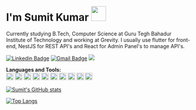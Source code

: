 # I'm Sumit Kumar <img src="https://i.pinimg.com/originals/00/4b/17/004b173f6e3d6843df10114e087f30a8.gif" width="40" height="40" />

Currently studying B.Tech, Computer Science at Guru Tegh Bahadur Institute of Technology and working at Grevity. I usually use flutter for front-end, NestJS for REST API's and React for Admin Panel's to manage API's.

[![Linkedin Badge](https://img.shields.io/badge/-LinkedIn-blue?style=social&logo=Linkedin&logoColor=blue&link=https://www.linkedin.com/in/sumitklamba/)](https://www.linkedin.com/in/sumitklamba/)
[![Gmail Badge](https://img.shields.io/badge/-GMail-c14438?style=social&logo=Gmail&logoColor=red&link=mailto:sumitskl1999@gmail.com)](mailto:sumitskl1999@gmail.com)
![](https://visitor-badge.glitch.me/badge?page_id=SumitKLamba.SumitKLamba)

**Languages and Tools:**  
<code><img height="20" src="https://flutter.dev/images/catalog-widget-placeholder.png"></code>
<code><img height="20" src="https://blog.theodo.com/static/dfa7994d6389d439e8a14bc09d03326b/a79d3/1_cZXAov35eTfE545EiuGFqQ.png"></code>
<code><img height="20" src="https://upload.wikimedia.org/wikipedia/commons/thumb/a/a7/React-icon.svg/1280px-React-icon.svg.png"></code>
<code><img height="20" src="https://encrypted-tbn0.gstatic.com/images?q=tbn:ANd9GcRfOfptrC48Ggz3JC23XVvfUc6qPqMrkrGGZ5ajLqLDARAP15-8lnl4ETCV_BNdMoW7TjU&usqp=CAU"></code>
<code><img height="20" src="https://upload.wikimedia.org/wikipedia/commons/thumb/9/99/Unofficial_JavaScript_logo_2.svg/2048px-Unofficial_JavaScript_logo_2.svg.png"></code>
<code><img height="20" src="https://encrypted-tbn0.gstatic.com/images?q=tbn:ANd9GcTl7y4Ib8EVIIiZQzXgz_SS_XQfv0tplsyKW7eJvMpA4CudtAFkWp4p6rsPSu1im_nT6IY&usqp=CAU"></code>
<code><img height="20" src="https://logowik.com/content/uploads/images/visual-studio-code7642.jpg"></code>
<code><img height="20" src="https://upload.wikimedia.org/wikipedia/commons/thumb/2/29/Postgresql_elephant.svg/1200px-Postgresql_elephant.svg.png"></code>
<code><img height="20" src="https://brandeps.com/logo-download/H/Heroku-logo-vector-01.svg"></code>
<code><img height="20" src="https://www.jdrf.org/wp-content/uploads/2020/12/AWS-logo-2.jpg"></code>


<!--
**SumitKLamba/SumitKLamba** is a ✨ _special_ ✨ repository because its `README.md` (this file) appears on your GitHub profile.

Here are some ideas to get you started:

- 🔭 I’m currently working on Private Projects
- 🌱 I’m currently learning Data Structures
- 👯 I’m looking to collaborate on ...
- 🤔 I’m looking for help with ...
- 💬 Ask me about ...
- 📫 How to reach me: ...
- 😄 Pronouns: ...
- ⚡ Fun fact: ...
-->

[![Sumit's GitHub stats](https://github-readme-stats.vercel.app/api?username=SumitKLamba&count_private=true&show_icons=true&theme=dark)
](https://github.com/anuraghazra/github-readme-stats)

[![Top Langs](https://github-readme-stats.vercel.app/api/top-langs/?username=SumitKLamba&layout=compact&count_private=true&theme=dark)](https://github.com/anuraghazra/github-readme-stats)
